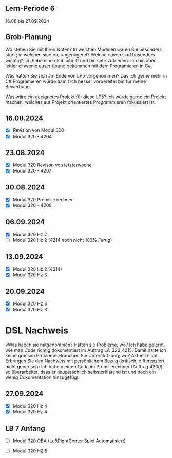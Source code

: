 ## Lern-Periode 6
16.08 bis 27.09.2024

## Grob-Planung
Wo stehen Sie mit Ihren Noten? In welchen Modulen waren Sie besonders stark; in welchen sind die ungenügend? Welche davon sind besonders wichtig?
Ich habe einen 5,6 schnitt und bin sehr zufrieden. Ich bin aber leider einwenig auser übung gekommen mit dem Programieren in C#.

Was hatten Sie sich am Ende von LP5 vorgenommen?
Das ich gerne mehr in C# Programieren würde damit ich besser vorbereitet bin für meine Bewerbung.

Was wäre ein geeignetes Projekt für diese LP5?
Ich würde gerne ein Projekt machen, welches auf Projekt orientiertes Programmieren fokussiert ist.


## 16.08.2024
- [X] Revision von Modul 320
- [X] Modul 320 - 4204

## 23.08.2024
- [X] Modul 320 Revison von letzterwoche
- [X] Modul 320 - 4207

## 30.08.2024
- [X] Modul 320 Promillie rechner
- [X] Modul 320 - 4208

## 06.09.2024
- [X] Modul 320 Hz 2
- [ ] Modul 320 Hz 2
(4214 noch nicht 100% Fertig)

## 13.09.2024
- [X] Modul 320 Hz 2 (4214)
- [X] Modul 320 Hz 3

## 20.09.2024
- [X] Modul 320 Hz 3 
- [X] Modul 320 Hz 3

# DSL Nachweis
vWas haben sie mitgenommen? Hatten sie Probleme; wo?
Ich habe gelernt, wie man Code richtig dokumentiert im Auftrag LA_320_4215. Damit hatte ich keine grossen Probleme.
Brauchen Sie Unterstützung; wo?
Aktuell nicht.
Erbringen Sie den Nachweis mit persönlichem Bezug (kritisch, differenziert, nicht generisch)
Ich habe meinen Code im Promillerechner (Auftrag 4209) so überarbeitet, dass er hauptsächlich selbsterklärend ist und noch ein wenig Dokumentation hinzugefügt.

## 27.09.2024
- [X] Modul 320 Hz 4
- [X] Modul 320 Hz 4

## LB 7 Anfang
- [ ] Modul 320 OBA (LeftRightCenter Spiel Automatisiert)
- [ ] Modul 320 HZ 5


